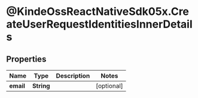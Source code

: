 # @KindeOssReactNativeSdk05x.CreateUserRequestIdentitiesInnerDetails

## Properties

| Name      | Type       | Description | Notes      |
| --------- | ---------- | ----------- | ---------- |
| **email** | **String** |             | [optional] |
